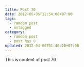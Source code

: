 ```yaml
---
title: Post 70
date: 2012-06-06T12:54:08+07:00
tags:
  - random post
  - untagged
category:
  - random post
  - post has 0
updated: 2012-04-06T01:46:20+07:00
---
```

This is content of post 70